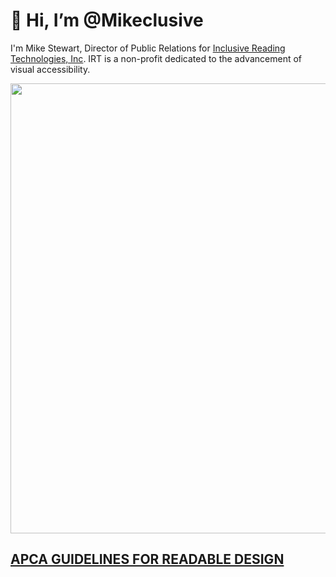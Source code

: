 # 👋 Hi, I’m @Mikeclusive
I'm Mike Stewart, Director of Public Relations for [Inclusive Reading Technologies, Inc](https://github.com/A11yReadTech). 
IRT is a non-profit dedicated to the advancement of visual accessibility.

<img src="./img/IRTtextPaths_v03.svg" width="720">

## [APCA GUIDELINES FOR READABLE DESIGN](https://www.readtech.org/ARC/)
<!---
Mikeclusive/Mikeclusive is a ✨ special ✨ repository because its `README.md` (this file) appears on your GitHub profile.
You can click the Preview link to take a look at your changes.
--->

